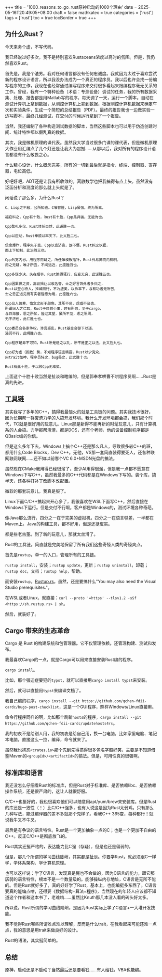 +++
title = '1000_reasons_to_go_rust原神启动的1000个理由'
date = 2025-05-16T20:49:05+08:00
draft = false
mathkatex = true
categories = ['rust']
tags = ['rust']
toc = true
tocBorder = true
+++

## 为什么Rust？

今天来务个虚，不写代码。

我已经说过好多次，我不是特别喜欢Rustaceans浓度过高时的氛围。但是，我仍然喜欢Rust。

首先是，我是个渣男。我对任何语言都没有任何忠诚度。我就因为太过于喜欢尝试新的程序设计语言，所以我没办法成为一个真正的程序员。我以后也许会找一份编写程序的工作，我现在也经常通过编写程序来交付很多看起来跟编程序毫无关系的工作。曾经，我有一个特种设备（术语：专测设备）调试的任务，我的所有数据采集、处理、报告都是用Matlab写的程序，每天调了一天，运行一个脚本，自动在测试计算机上拿到数据，从测控计算机上拿到数据，根据测控计算机数据来确定车次和实验条件，生成一个简短的总结报告（PDF）。最终的报告我也一边做实验一边写脚本，最终几经测试，在交付的时候运行拿到了一个报告。

当然，我还编制了各种构造测试数据的脚本，当然这些脚本也可以用于伪造创建时间、统计特性都以假乱真的数据。

其次，我是微机原理的课代表。虽然我大学当过很多门课的课代表，但是微机原理大作业用汇编点了几个灯还是让我大为震撼……从那以后，我对所有的程序设计语言都没有什么敬畏之心。

什么精心设计，什么概念完美，所有的一切到最后就是指令、终端、控制器、寄存器，电位高低。

好吧好吧，ADT还是让我有所收敛的。离散数学也把我搞得有点上头，虽然没有泛函分析和测度论那么就上头就是了。

闲话说了那么多，为什么Rust？

    C、Lisp之不敌，公所知也。C唯智胜，Lisp虽强，终为所禽。

    福窃料之，Cpp有十败，Rust有十胜，Cpp虽兵强，无能为也。

    Cpp繁礼多仪，Rust体任自然，此道胜一也。

    Cpp以逆动，Rust奉顺以率天下，此义胜二也。

    信息爆炸，程序失于宽，Cpp以宽济宽，故不慑，Rust纠之以猛，
    而上下知制，此治胜三也。

    Cpp外宽内忌，用程序而疑之，所任唯模板指针，Rust外易简而内机明，
    用之无疑，唯才所宜，不间远近，此度胜四也。

    Cpp多谋少决，失在后事，Rust策得辄行，应变无穷，此谋胜五也。

    Cpp因累世之资，高议揖让以收名誉，士之好言饰外者多归之，
    Rust以至心待人，推诚而行，不为虚美，以俭率下，与有功者无所吝，
    士之忠正远见而有实者皆愿为用，此德胜六也。

    Cpp见人饥寒，恤念之形于颜色，其所不见，虑或不及也，
    所谓妇人之仁耳，Rust于目前小事，时有所忽，至于cargo，
    与四海接，恩之所加，皆过其望，虽所不见，虑之所周，
    无不济也，此仁胜七也。

    Cpp委员会各家争权，谗言惑乱，Rust基金会御下以道，
    浸润不行，此明胜八也。

    Cpp程序是非不可知，Rust所是进之以礼，所不是正之以法，此文胜九也。

    Cpp好为虚（函数）势，不知程序语言精要，Rust以少克众，
    用trait如神，程序员恃之，bug畏之，此武胜十也。

    Rust有此十胜，于以败Cpp无难矣。

上面这个十胜十败当然是扯淡和瞎编的，但是郭奉孝哄曹不哄程序员啊……Rust是真的先进。

## 工具链

其实我写了多年的C++，搞得我最恼火的就是工具链的问题。其实我技术很好，因为长期帮一群废渣力学的人搞开发环境。我什么开发环境都会搞，我们那个时代，TC就是很好用的玩意儿。Linux那是新得不能再新的时髦玩意儿，只有计算机系的人会搞。力学那帮渣渣，都是DOS，还有个老师，他的设备控制程序都是QBasic编的你信。

但是这么多年下去，Windows上搞个C++还是那么凡人，导致很多较C++的班，都用什么Code Blocks，Dev C++。无他，VS那一套简直装得要死人，还各种联网联网联网……还不如以前哪个VC 6.0+MSDN光盘的搞法。

虽然现在CMake我用得已经很溜了，至少AI用得很溜，但是我一点都不愿意在Windows下写C++，虽然我最多的C++代码都是在Windows下写的。装个库，搞半天，还各种打补丁改脚本改配置。

微软的那套玩意儿，我真是服了。

Linux下面C/C++搞起来开心多了，我很喜欢在WSL下面写C++，然后直接在Windows下运行。但是交付不行啊，客户都是Windows的，测试环境各种奇葩。

像Java那么流行，四分之一在于完美的虚拟机，四分之一在语言够差，一半都在Maven上。Java的构建工具，都不好用，但是还挺皮实。

都是些老古董。到了新的玩意儿，那就太丝滑了。

Rust的工具链，简直就是完美地保留了所有我们这些奇怪人类的奇怪爽点。

首先是`rustup`，单一的入口，管理所有的工具链。

`rustup install`，安装；`rustup update`，更新；`rustup uninstall`，卸载；`rustup doc`，文档；`rustup help`，帮助。

而安装`rustup`。[Rustup.rs](<https://rustup.rs/>)。虽然，还是要搞什么"You may also need the Visual Studio prerequisites."。

在WSL或者Linux，就直接：`curl --proto '=https' --tlsv1.2 -sSf <https://sh.rustup.rs> | sh`。

然后，就装好了。

## Cargo 带来的生态革命

Cargo 是 Rust 的构建系统和包管理器。它不仅管理依赖，还管理构建、测试和发布。

我最喜欢Cargo的一点，就是Cargo可以用来直接安装Rust编的程序。

`cargo install`。

比如，那个强迫症要犯的`typst`，就可以直接用`cargo install typst`来安装。

然后，就可以直接用`typst`来编译文档了。

我自己编的程序，`cargo install --git https://github.com/qchen-fdii-cardc/hugo-post-checklist`，这是一个GUI程序，照样Windows/Linux直接用。

命令行程序同样的啊，比如那个刷新`hosts`的程序，`cargo install --git https://github.com/qchen-fdii-cardc/updatehosts4rs`。

我的初衷不是给别人用，我的初衷是给自己用，换一台电脑，比如家里电脑、笔记本电脑，直接这么一拉，编译，命令就来了。

虽然我也抱怨`<crates.io>`那个先到先得搞得很多包名字超好笑，主要是不知道借鉴Maven的`<groupId>/<artifactId>`的搞法。但是，可用性真的很强啊。

## 标准库和语言

我还没怎么仔细看Rust的标准库，但是Rust对于标准库、是否依赖libc、是否依赖操作系统，还是很严肃的，这让人就很舒服。

C/C++也挺好的，我也很喜欢他们可以随意用apt/yum/brew来安装库。但是Rust的库还是一致性（！）比C/C++强多，也有人说这是因为Rust太弱鸡，只有那么几种写法，能过编译器的差不多就那个鬼样子。看我C++ 365变，每种都行！就说我牛叉不牛叉。

最后是有争议的语言特性。Rust是一个更加抽象一点的C；也是一个更加不自由的C++。反正C/C++是彻底放飞的。

Rust其实还挺严格的，表达能力比C强（存疑），但是也还是偏弱的。

但是，那几个所谓的学习曲线陡峭，其实都是扯淡。你要学Rust，就必须跟C一样学，学体系架构、学计算机原理。

也可以这样说：学了C语言，发现真是屁也不会做的，因为C语言的能力，跟它那孱弱的语言特性，根本不是一个数量级的。能够操纵内存地址，C语言是无所不能的。但是Rust就好多了，真的好好学了Rust，基本上，也能编挺多东西了。C语言要真的能编点啥，还得要《数据结构+算法=程序》，当然现在的年轻人应该都不知道这个作者和这本书了，老难啃……虽然比Knuth那几本没人看的砖头好太多。

所以说，Rust所谓的学习曲线陡峭，是因为Rust实际上学了C语言+一大堆开发技能。

我不觉得Rust哪些所谓难点难以理解，反而是什么trait，在我看起来可能还难一点点，我的意思是用trait来做良好的设计。

Rust的语法，其实挺简单的。

## 总结

原神，启动还是不启动？当然最后还是要看钱……有人给钱，VBA也能编。
